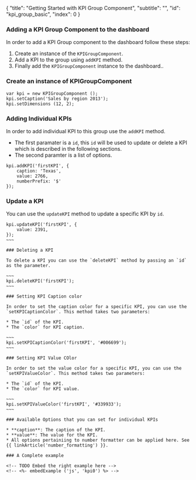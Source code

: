 <meta>
{
  "title": "Getting Started with KPI Group Component",
  "subtitle": "",
  "id": "kpi_group_basic",
  "index": 0
}
</meta>

### Adding a KPI Group Component to the dashboard

In order to add a KPI Group component to the dashboard follow these steps:
1. Create an instance of the `KPIGroupComponent`.
2. Add a KPI to the group using `addKPI` method.
3. Finally add the `KPIGroupComponent` instance to the dashboard..

### Create an instance of KPIGroupComponent

~~~
var kpi = new KPIGroupComponent ();
kpi.setCaption('Sales by region 2013');
kpi.setDimensions (12, 2);
~~~

### Adding Individual KPIs

In order to add individual KPI to this group use the `addKPI` method. 

* The first paramater is a `id`, this `id` will be used to update or delete a KPI which is described in the following sections.
* The second paramter is a list of options. 

~~~
kpi.addKPI('firstKPI', {
    caption: 'Texas',
    value: 2766,
    numberPrefix: '$'
});
~~~

### Update a KPI

You can use the `updateKPI` method to update a specific KPI by `id`.

~~~~
kpi.updateKPI('firstKPI', {
    value: 2391,
});
~~~

### Deleting a KPI

To delete a KPI you can use the `deleteKPI` method by passing an `id` as the parameter.

~~~
kpi.deleteKPI('firstKPI');
~~~

### Setting KPI Caption color

In order to set the caption color for a specific KPI, you can use the `setKPICaptionColor`. This method takes two parameters:

* The `id` of the KPI.
* The `color` for KPI caption.

~~~
kpi.setKPICaptionColor('firstKPI', '#006699');
~~~

### Setting KPI Value COlor

In order to set the value color for a specific KPI, you can use the `setKPIValueColor`. This method takes two parameters:

* The `id` of the KPI.
* The `color` for KPI value.

~~~
kpi.setKPIValueColor('firstKPI', '#339933');
~~~

### Available Options that you can set for individual KPIs

* **caption**: The caption of the KPI.
* **value**: The value for the KPI.
* All options pertainiing to number formatter can be applied here. See {{ linkArticle('number_formatting') }}.

### A Complete example

<!-- TODO Embed the right example here -->
<!-- <%- embedExample ('js', 'kpi0') %> -->


